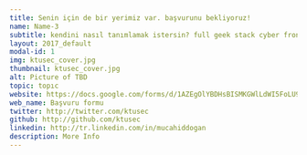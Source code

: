 ```yaml
---
title: Senin için de bir yerimiz var. başvurunu bekliyoruz!
name: Name-3
subtitle: kendini nasıl tanımlamak istersin? full geek stack cyber frontback developer :) 
layout: 2017_default
modal-id: 1
img: ktusec_cover.jpg
thumbnail: ktusec_cover.jpg
alt: Picture of TBD
topic: topıc
website: https://docs.google.com/forms/d/1AZEgOlYBDHsBISMKGWlLdWI5FoLU9qHpLIBj6r2Wv9w/viewform?edit_requested=true
web_name: Başvuru formu
twitter: http://twitter.com/ktusec
github: http://github.com/ktusec
linkedin: http://tr.linkedin.com/in/mucahiddogan
description: More Info
---
```

